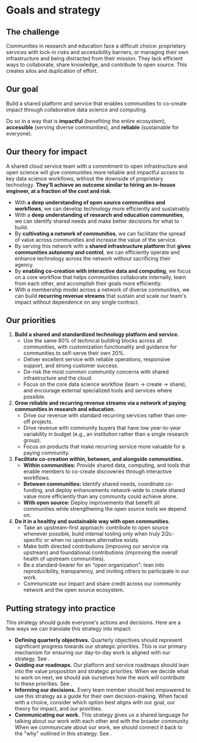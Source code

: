 # Goals and strategy

## The challenge

Communities in research and education face a difficult choice: proprietary services with lock-in risks and accessibility barriers, or managing their own infrastructure and being distracted from their mission. They lack efficient ways to collaborate, share knowledge, and contribute to open source. This creates silos and duplication of effort.

## Our goal

Build a shared platform and service that enables communities to co-create impact through collaborative data science and computing.

Do so in a way that is **impactful** (benefiting the entire ecosystem), **accessible** (serving diverse communities), and **reliable** (sustainable for everyone).

## Our theory for impact

A shared cloud service team with a commitment to open infrastructure and open science will give communities more reliable and impactful access to key data science workflows, without the downside of proprietary technology. **They’ll achieve an outcome similar to hiring an in-house engineer, at a fraction of the cost and risk**.

- With **a deep understanding of open source communities and workflows**, we can develop technology more efficiently and sustainably.
- With a **deep understanding of research and education communities**, we can identify shared needs and make better decisions for what to build.
- By **cultivating a network of communities**, we can facilitate the spread of value across communities and increase the value of the service.
- By serving this network with a **shared infrastructure platform** that **gives communities autonomy and control**, we can efficiently operate and enhance technology across the network without sacrificing their agency.
- By **enabling co-creation with interactive data and computing**, we focus on a core workflow that helps communities collaborate internally, learn from each other, and accomplish their goals more efficiently.
- With a membership model across a network of diverse communities, we can build **recurring revenue streams** that sustain and scale our team's impact without dependence on any single contract.

## Our priorities

1. **Build a shared and standardized technology platform and service.**
   - Use the same 80% of technical building blocks across all communities, with customization functionality and guidance for communities to self-serve their own 20%.
   - Deliver excellent service with reliable operations, responsive support, and strong customer success.
   - De-risk the most common community concerns with shared infrastructure and the cloud.
   - Focus on the core data science workflow (learn → create → share), and encourage external specialized tools and services where possible.  
2. **Grow reliable and recurring revenue streams via a network of paying communities in research and education.**
   - Drive our revenue with standard recurring services rather than one-off projects.  
   - Drive revenue with community buyers that have low year-to-year variability in budget (e.g., an institution rather than a single research group).  
   - Focus on products that make recurring service more valuable for a paying community.  
3. **Facilitate co-creation within, between, and alongside communities.**
   - **Within communities:** Provide shared data, computing, and tools that enable members to co-create discoveries through interactive workflows.
   - **Between communities:** Identify shared needs, coordinate co-funding, and deploy enhancements network-wide to create shared value more efficiently than any community could achieve alone.
   - **With open source:** Deploy improvements that benefit all communities while strengthening the open source tools we depend on.  
4. **Do it in a healthy and sustainable way with open communities.**
   - Take an upstream-first approach: contribute to open source whenever possible, build internal tooling only when truly 2i2c-specific or when no upstream alternative exists.
   - Make both directed contributions (improving our service via upstream) and foundational contributions (improving the overall health of upstream communities).
   - Be a standard-bearer for an "open organization": lean into reproducibility, transparency, and inviting others to participate in our work.
   - Communicate our impact and share credit across our community network and the open source ecosystem.

## Putting strategy into practice

This strategy should guide everyone's actions and decisions.
Here are a few ways we can translate this strategy into impact:

- **Defining quarterly objectives.** Quarterly objectives should represent significant progress towards our strategic priorities. This is our primary mechanism for ensuring our day-to-day work is aligned with our strategy. See [](#quarterly-objectives).
- **Guiding our roadmaps.** Our platform and service roadmaps should lean into the value proposition and strategic priorities. When we decide what to work on next, we should ask ourselves how the work will contribute to these priorities. See [](../product-and-services/overview.md).
- **Informing our decisions.** Every team member should feel empowered to use this strategy as a guide for their own decision-making. When faced with a choice, consider which option best aligns with our goal, our theory for impact, and our priorities.
- **Communicating our work.** This strategy gives us a shared language for talking about our work with each other and with the broader community. When we communicate about our work, we should connect it back to the "why" outlined in this strategy. See [](../marketing/strategy.md).

